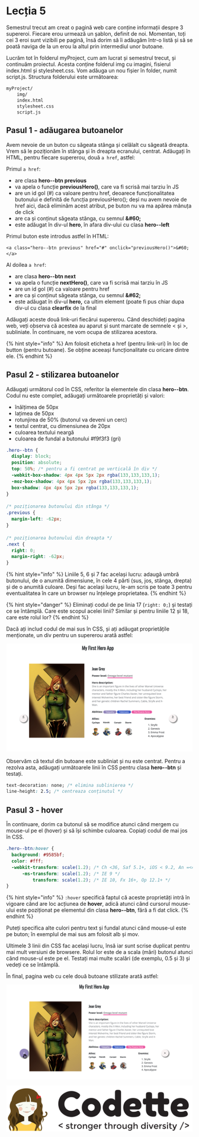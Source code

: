 # Lecția 5

Semestrul trecut am creat o pagină web care conține informații despre 3 supereroi. Fiecare erou urmează un șablon, definit de noi. Momentan, toți cei 3 eroi sunt vizibili pe pagină, însă dorim să îi adăugăm într-o listă și să se poată naviga de la un erou la altul prin intermediul unor butoane.

Lucrăm tot în folderul myProject, cum am lucrat și semestrul trecut, și continuăm proiectul. Acesta conține folderul img cu imagini, fisierul index.html și stylesheet.css. Vom adăuga un nou fișier în folder, numit script.js. Structura folderului este următoarea:

```text
myProject/
    img/
    index.html
    stylesheet.css
    script.js
```

## Pasul 1 - adăugarea butoanelor

Avem nevoie de un buton cu săgeata stânga și celălalt cu săgeată dreapta. Vrem să le poziționăm în stânga și în dreapta ecranului, centrat. Adăugați în HTML, pentru fiecare supererou, două `a href`, astfel:

Primul `a href`:

* are clasa **hero--btn previous**
* va apela o funcție **previousHero\(\)**, care va fi scrisă mai tarziu în JS
* are un id gol \(\#\) ca valoare pentru href, deoarece funcționalitatea butonului e definită de funcția previousHero\(\); deși nu avem nevoie de href aici, dacă eliminăm acest atribut, pe buton nu va ma apărea mânuța de click
* are ca și conținut săgeata stânga, cu semnul **&\#60;**
* este adăugat în div-ul **hero**, în afara div-ului cu clasa **hero--left**

Primul buton este introdus astfel în HTML:

```markup
<a class="hero--btn previous" href="#" onclick="previousHero()">&#60;</a>
```

Al doilea `a href`:

* are clasa **hero--btn next**
* va apela o funcție **nextHero\(\)**, care va fi scrisă mai tarziu în JS
* are un id gol \(\#\) ca valoare pentru href
* are ca și conținut săgeata stânga, cu semnul **&\#62;**
* este adăugat în div-ul **hero,** ca ultim element \(poate fi pus chiar dupa div-ul cu clasa **clearfix** de la final

Adăugați aceste două link-uri fiecărui supererou. Când deschideți pagina web, veți observa că acestea au aparut și sunt marcate de semnele &lt; și &gt;, subliniate. În continuare, ne vom ocupa de stilizarea acestora. 

{% hint style="info" %}
Am folosit eticheta a href \(pentru link-uri\) în loc de button \(pentru butoane\). Se obține aceeași funcționalitate cu oricare dintre ele.
{% endhint %}

## Pasul 2 - stilizarea butoanelor

Adăugați următorul cod în CSS, referitor la elementele din clasa **hero--btn**. Codul nu este complet, adăugați următoarele proprietăți și valori:

* înălțimea de 50px
* lațimea de 50px
* rotunjirea de 50% \(butonul va deveni un cerc\)
* textul centrat, cu dimensiunea de 20px
* culoarea textului neargă
* culoarea de fundal a butonului \#f9f3f3 \(gri\)

```css
.hero--btn {
  display: block;
  position: absolute;
  top: 50%; /* pentru a fi centrat pe verticală în div */
  -webkit-box-shadow: 4px 4px 5px 2px rgba(133,133,133,1);
  -moz-box-shadow: 4px 4px 5px 2px rgba(133,133,133,1);
  box-shadow: 4px 4px 5px 2px rgba(133,133,133,1);
}

/* poziționarea butonului din stânga */
.previous {
  margin-left: -62px;
}

/* poziționarea butonului din dreapta */
.next {
  right: 0;
  margin-right: -62px;
}
```

{% hint style="info" %}
Liniile 5, 6 și 7 fac același lucru: adaugă umbră butonului, de o anumită dimensiune, în cele 4 părti \(sus, jos, stânga, drepta\) și de o anumită culoare. Deși fac același lucru, le-am scris pe toate 3 pentru eventualitatea în care un browser nu înțelege proprietatea.
{% endhint %}

{% hint style="danger" %}
Eliminați codul de pe linia 17 \(`right: 0;`\) și testați ce se întâmplă. Care este scopul acelei linii? Similar și pentru liniile 12 și 18, care este rolul lor?
{% endhint %}

Dacă ați includ codul de mai sus în CSS, și ați adăugat proprietățile menționate, un div pentru un supererou arată astfel:

![](../.gitbook/assets/screenshot-2020-03-17-at-21.00.45.png)

Observăm că textul din butoane este subliniat și nu este centrat. Pentru a rezolva asta, adăugați următoarele linii în CSS pentru clasa **hero--btn** și testați.

```css
text-decoration: none; /* elimina sublinierea */
line-height: 2.5; /* centreaza conținutul */
```

## Pasul 3 - hover

În continuare, dorim ca butonul să se modifice atunci când mergem cu mouse-ul pe el \(hover\) și să își schimbe culoarea. Copiați codul de mai jos în CSS. 

```css
.hero--btn:hover {
  background: #9585bf;
  color: #fff;
  -webkit-transform: scale(1.2); /* Ch <36, Saf 5.1+, iOS < 9.2, An =<4.4.4 */
      -ms-transform: scale(1.2); /* IE 9 */
          transform: scale(1.2); /* IE 10, Fx 16+, Op 12.1+ */
}
```

{% hint style="info" %}
`:hover` specifică faptul că aceste proprietăți intră în vigoare când are loc acțiunea de **hover**, adică atunci când cursorul mouse-ului este poziționat pe elementul din clasa **hero--btn**, fără a fi dat click.
{% endhint %}

Puteți specifica alte culori pentru text și fundal atunci când mouse-ul este pe buton; în exemplul de mai sus am folosit alb și mov.

Ultimele 3 linii din CSS fac același lucru, însă iar sunt scrise duplicat pentru mai mult versiuni de browsere. Rolul lor este de a scala \(mări\) butonul atunci când mouse-ul este pe el. Testați mai multe scalări \(de exemplu, 0.5 și 3\) și vedeți ce se întâmplă.

În final, pagina web cu cele două butoane stilizate arată astfel:

![](../.gitbook/assets/group-7.png)

![](../.gitbook/assets/logos-02.svg)


